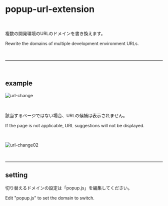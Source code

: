 # popup-url-extension

<br>

複数の開発環境のURLのドメインを書き換えます。

Rewrite the domains of multiple development environment URLs.

<br>

---

<br>

## example

![url-change](https://user-images.githubusercontent.com/46624509/180249784-79aef8f3-0780-4589-a6af-0a391ca8a45c.gif)

<br>

該当するページではない場合、URLの候補は表示されません。

If the page is not applicable, URL suggestions will not be displayed.

<br>

![url-change02](https://user-images.githubusercontent.com/46624509/180589520-96a8fe59-222f-4d3c-8792-9870fc276b73.gif)

<br>

---

## setting
切り替えるドメインの設定は「popup.js」を編集してください。

Edit "popup.js" to set the domain to switch.